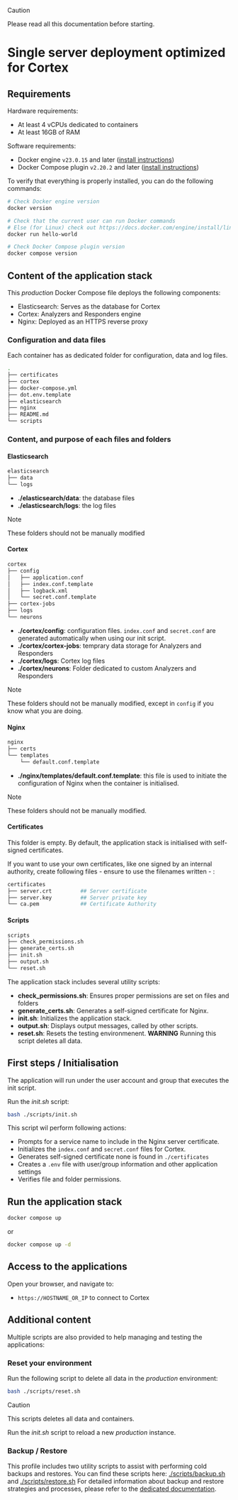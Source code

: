 > [!CAUTION]
> Please read all this documentation before starting.

# Single server deployment optimized for Cortex

## Requirements

Hardware requirements:
- At least 4 vCPUs dedicated to containers
- At least 16GB of RAM

Software requirements:
- Docker engine `v23.0.15` and later ([install instructions](https://docs.docker.com/engine/install/))
- Docker Compose plugin `v2.20.2` and later ([install instructions](https://docs.docker.com/compose/install/))

To verify that everything is properly installed, you can do the following commands:
```bash
# Check Docker engine version
docker version

# Check that the current user can run Docker commands
# Else (for Linux) check out https://docs.docker.com/engine/install/linux-postinstall/
docker run hello-world

# Check Docker Compose plugin version
docker compose version
```

## Content of the application stack

This *production* Docker Compose file deploys the following components:

* Elasticsearch: Serves as the database for Cortex
* Cortex: Analyzers and Responders engine
* Nginx: Deployed as an HTTPS reverse proxy

### Configuration and data files

Each container has as dedicated folder for configuration, data and log files.

```bash
.
├── certificates
├── cortex
├── docker-compose.yml
├── dot.env.template
├── elasticsearch
├── nginx
├── README.md
└── scripts
```

### Content, and purpose of each files and folders

#### Elasticsearch

```bash
elasticsearch
├── data
└── logs
```

* **./elasticsearch/data**: the database files
* **./elasticsearch/logs**: the log files

> [!NOTE]
> These folders should not be manually modified

#### Cortex

```bash
cortex
├── config
│   ├── application.conf
│   ├── index.conf.template
│   ├── logback.xml
│   └── secret.conf.template
├── cortex-jobs
├── logs
└── neurons
```

* **./cortex/config**: configuration files. `index.conf` and `secret.conf` are generated automatically when using our init script.
* **./cortex/cortex-jobs**: temprary data storage for Analyzers and Responders
* **./cortex/logs**: Cortex log files
* **./cortex/neurons**: Folder dedicated to custom Analyzers and Responders

> [!NOTE]
> These folders should not be manually modified, except in `config` if you know what you are doing.


#### Nginx

```bash
nginx
├── certs
└── templates
    └── default.conf.template
```

* **./nginx/templates/default.conf.template**: this file is used to initiate the configuration of Nginx when the container is initialised.

> [!NOTE]
> These folders should not be manually modified.

#### Certificates

This folder is empty. By default, the application stack is initialised with self-signed certificates.

If you want to use your own certificates, like one signed by an internal authority, create following files - ensure to use the filenames written - :

```bash
certificates
├── server.crt         ## Server certificate
├── server.key         ## Server private key
└── ca.pem             ## Certificate Authority
```


#### Scripts

```bash
scripts
├── check_permissions.sh
├── generate_certs.sh
├── init.sh
├── output.sh
└── reset.sh
```

The application stack includes several utility scripts:

* **check_permissions.sh**: Ensures proper permissions are set on files and folders
* **generate_certs.sh**: Generates a self-signed certificate for Nginx.
* **init.sh**: Initializes the application stack.
* **output.sh**: Displays output messages, called by other scripts.
* **reset.sh**: Resets the testing environmenent. **WARNING** Running this script deletes all data.

## First steps / Initialisation

The application will run under the user account and group that executes the init script.

Run the *init.sh* script:

```bash
bash ./scripts/init.sh
```

This script wil perform following actions:

* Prompts for a service name to include in the Nginx server certificate.
* Initializes the `index.conf` and `secret.conf` files for Cortex.
* Generates self-signed certificate none is found in `./certificates`
* Creates a `.env` file with user/group information and other application settings
* Verifies file and folder permissions.


## Run the application stack

```bash
docker compose up
```

or

```bash
docker compose up -d
```

## Access to the applications

Open your browser, and navigate to:

* `https://HOSTNAME_OR_IP` to connect to Cortex


## Additional content

Multiple scripts are also provided to help managing and testing the applications:

### Reset your environment

Run the following script to delete all data in the *production* environment:

```bash
bash ./scripts/reset.sh
```

> [!CAUTION]
> This scripts deletes all data and containers.

Run the *init.sh* script to reload a new *production* instance.


### Backup / Restore

This profile includes two utility scripts to assist with performing cold backups and restores. You can find these scripts here: [./scripts/backup.sh](./scripts/backup.sh) and [./scripts/restore.sh](./scripts/restore.sh)
For detailed information about backup and restore strategies and processes, please refer to the [dedicated documentation](https://docs.strangebee.com/thehive/operations/backup-restore/overview/).
